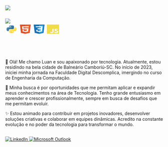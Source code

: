 <h1 align="left" style="background-image: linear-gradient(45deg, #000000, #FFFF00); -webkit-background-clip: text; -webkit-text-fill-color: transparent;">
    <img src="https://readme-typing-svg.herokuapp.com/?font=Righteous&size=35&center=true&vCenter=true&width=500&height=70&duration=4000&lines=Olá!+👋;+Sou+Luan+Santos!;" />
</h1>


<picture>
  <source
    srcset="https://github-readme-stats.vercel.app/api?username=LuanSant1993&show_icons=true&theme=merko"
    media="(prefers-color-scheme: dark)"
  />
  <source
    srcset="https://github-readme-stats.vercel.app/api?username=LuanSant1993&show_icons=true"
    media="(prefers-color-scheme: light), (prefers-color-scheme: pt-br)"
  />
  <img src="https://github-readme-stats.vercel.app/api?username=LuanSant1993&show_icons=true" />

  
</picture>
<br>

<div style="display: inline-block">
    <img alt="Luan-Python" height="30" width="40" src="https://raw.githubusercontent.com/devicons/devicon/master/icons/python/python-original.svg" >
    <img alt="Luan-HTML" height="30" width="40" src="https://raw.githubusercontent.com/devicons/devicon/master/icons/html5/html5-original.svg">
    <img alt="Luan-CSS" height="30" width="40" src="https://raw.githubusercontent.com/devicons/devicon/master/icons/css3/css3-original.svg">
    <img alt="Luan-Js" height="30" width="40" src="https://raw.githubusercontent.com/devicons/devicon/master/icons/javascript/javascript-plain.svg">
</div>

##

<br><br>

👋 Olá! Me chamo Luan e sou apaixonado por tecnologia. Atualmente, estou residindo na bela cidade de Balneário Camboriú-SC. No início de 2023, iniciei minha jornada na Faculdade Digital Descomplica, imergindo no curso de Engenharia da Computação.

🚀 Minha busca é por oportunidades que me permitam aplicar e expandir meus conhecimentos na área de Tecnologia. Tenho grande entusiasmo em aprender e crescer profissionalmente, sempre em busca de desafios que me permitam evoluir.

✨ Estou animado para contribuir em projetos inovadores, desenvolver soluções criativas e colaborar em equipes dinâmicas. Acredito na constante evolução e no poder da tecnologia para transformar o mundo.

##

<div>
<a href="https://www.linkedin.com/in/luan-santos-361480257/" target="_blank">
  <img src="https://img.shields.io/badge/-LinkedIn-%230077B5?style=for-the-badge&logo=linkedin&logoColor=white" alt="LinkedIn">
</a>  
<a href="mailto:luan10091993@hotmail.com" target="_blank">
  <img src="https://img.shields.io/badge/Microsoft_Outlook-0078D4?style=for-the-badge&logo=microsoft-outlook&logoColor=white" alt="Microsoft Outlook">
</a>



  
</div>
